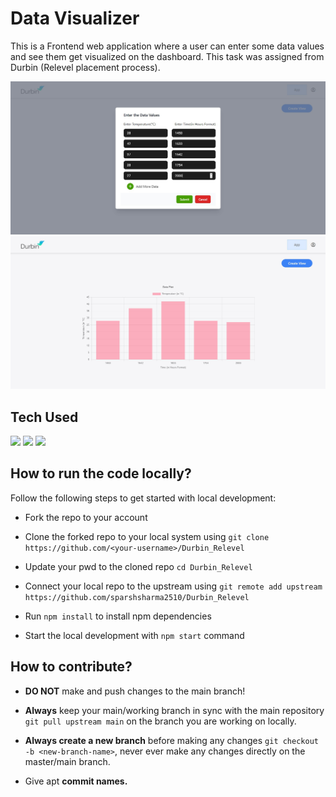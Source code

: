 # Data Visualizer

This is a Frontend web application where a user can enter some data values and see them get visualized on the dashboard. This task was assigned from Durbin (Relevel placement process).

<img src = "public/app_preivew_1.jpg"/>
<img src = "public/app_preivew_2.jpg"/>

## Tech Used

<p align="left">
<img src = "https://img.shields.io/badge/React-20232A?style=for-the-badge&logo=react&logoColor=61DAFB"/>
<img src = "https://img.shields.io/badge/tailwindcss-%2338B2AC.svg?style=for-the-badge&logo=tailwind-css&logoColor=white"/>
<img src = "https://img.shields.io/badge/JavaScript-323330?style=for-the-badge&logo=javascript&logoColor=F7DF1E" />
</p>

## How to run the code locally?

Follow the following steps to get started with local development:

-   Fork the repo to your account

-   Clone the forked repo to your local system using `git clone https://github.com/<your-username>/Durbin_Relevel`

- Update your pwd to the cloned repo `cd Durbin_Relevel`

-   Connect your local repo to the upstream using `git remote add upstream https://github.com/sparshsharma2510/Durbin_Relevel`

-   Run `npm install` to install npm dependencies

-   Start the local development with `npm start` command

## How to contribute?

-   **DO NOT** make and push changes to the main branch!

-   **Always** keep your main/working branch in sync with the main repository `git pull upstream main` on the branch you are working on locally.

-   **Always create a new branch** before making any changes `git checkout -b <new-branch-name>`, never ever make any changes directly on the master/main branch.

- Give apt **commit names.**
